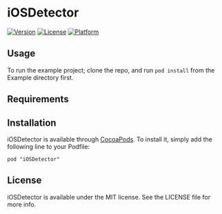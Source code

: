 # iOSDetector

[![Version](https://img.shields.io/cocoapods/v/iOSDetector.svg?style=flat)](http://cocoadocs.org/docsets/iOSDetector)
[![License](https://img.shields.io/cocoapods/l/iOSDetector.svg?style=flat)](http://cocoadocs.org/docsets/iOSDetector)
[![Platform](https://img.shields.io/cocoapods/p/iOSDetector.svg?style=flat)](http://cocoadocs.org/docsets/iOSDetector)

## Usage

To run the example project; clone the repo, and run `pod install` from the Example directory first.

## Requirements

## Installation

iOSDetector is available through [CocoaPods](http://cocoapods.org). To install
it, simply add the following line to your Podfile:

    pod "iOSDetector"

## License

iOSDetector is available under the MIT license. See the LICENSE file for more info.
